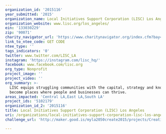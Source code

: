 ```yaml
---
organization_id: '2015116'
year_submitted: '2015'
organization_name: Local Initiatives Support Corporation (LISC) Los Angeles
organization_website: www.lisc.org/los_angeles/
ein: '133030229'
zip: '90071'
charity_navigator_url: 'https://www.charitynavigator.org/index.cfm?bay=search.profile&ein=133030229'
link_to_ntee_code: GET CODE
ntee_type: ''
tags_indicators: '0'
twitter: www.twitter.com/LISC_LA
instagram: 'https://instagram.com/lisc_hq/'
facebook: www.facebook.com/lisc.org
org_type: Nonprofit
project_image: ''
project_video: ''
org_summary: >-
  LISC equips struggling communities with the capital, strategy and know-how to
  become places where people and businesses can thrive.
areas_impacted: 'Central LA,East LA,South LA'
project_ids: '5102179'
organization_id_2: '2015116'
title: Local Initiatives Support Corporation (LISC) Los Angeles
uri: /organizations/local-initiatives-support-corporation-lisc-los-angeles/
challenge_url: 'http://maker.good.is/myla2050create2015/projects/CreativepLAce.html'

---
```

